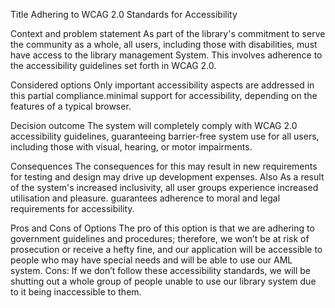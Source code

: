 Title 
Adhering to WCAG 2.0 Standards for Accessibility
 
Context and problem statement 
As part of the library's commitment to serve the community as a whole, all users, including those with disabilities, must have access to the library management System. This involves adherence to the accessibility guidelines set forth in WCAG 2.0.

Considered options
Only important accessibility aspects are addressed in this partial compliance.minimal support for accessibility, depending on the features of a typical browser.

Decision outcome 
The system will completely comply with WCAG 2.0 accessibility guidelines, guaranteeing barrier-free system use for all users, including those with visual, hearing, or motor impairments.

Consequences 
The consequences for this may result in new requirements for testing and design may drive up development expenses. Also 
As a result of the system's increased inclusivity, all user groups experience increased utilisation and pleasure.
guarantees adherence to moral and legal requirements for accessibility.
 
Pros and Cons of Options
The pro of this option is that we are adhering to government guidelines and procedures; therefore, we won’t be at risk of prosecution or receive a hefty fine, and our application will be accessible to people who may have special needs and will be able to use our AML system.
Cons: If we don’t follow these accessibility standards, we will be shutting out a whole group of people unable to use our library system due to it being inaccessible to them.  
